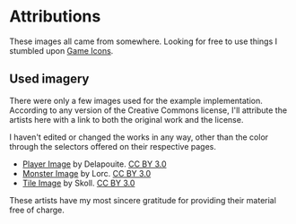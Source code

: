 # Attributions #
These images all came from somewhere. Looking for free to use things I stumbled upon [Game Icons](https://game-icons.net/ "Link to their homepage").

## Used imagery ##
There were only a few images used for the example implementation.  
According to any version of the Creative Commons license, I'll attribute the artists here with a link to both the original work and the license.

I haven't edited or changed the works in any way, other than the color through the selectors offered on their respective pages.
- [Player Image](https://game-icons.net/1x1/delapouite/baby-face.html "Baby face felt appropriate") by Delapouite. [CC BY 3.0](https://creativecommons.org/licenses/by/3.0/)
- [Monster Image](https://game-icons.net/1x1/lorc/ghost.html "Yeah, I decided to use only one type of monster. This is it.") by Lorc. [CC BY 3.0](https://creativecommons.org/licenses/by/3.0/)
- [Tile Image](https://game-icons.net/1x1/skoll/hexes.html "This felt like a good floor tile to me") by Skoll. [CC BY 3.0](https://creativecommons.org/licenses/by/3.0/)

These artists have my most sincere gratitude for providing their material free of charge.